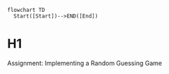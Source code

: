 ```mermaid
flowchart TD
  Start([Start])-->END([End])
```

# H1 
  Assignment: Implementing a Random Guessing Game 
